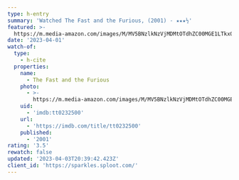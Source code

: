 ```yaml
---
type: h-entry
summary: 'Watched The Fast and the Furious, (2001) - ★★★½'
featured: >-
  https://m.media-amazon.com/images/M/MV5BNzlkNzVjMDMtOTdhZC00MGE1LTkxODctMzFmMjkwZmMxZjFhXkEyXkFqcGdeQXVyNjU0OTQ0OTY@._V1_SX300.jpg
date: '2023-04-01'
watch-of:
  type:
    - h-cite
  properties:
    name:
      - The Fast and the Furious
    photo:
      - >-
        https://m.media-amazon.com/images/M/MV5BNzlkNzVjMDMtOTdhZC00MGE1LTkxODctMzFmMjkwZmMxZjFhXkEyXkFqcGdeQXVyNjU0OTQ0OTY@._V1_SX300.jpg
    uid:
      - 'imdb:tt0232500'
    url:
      - 'https://imdb.com/title/tt0232500'
    published:
      - '2001'
rating: '3.5'
rewatch: false
updated: '2023-04-03T20:39:42.423Z'
client_id: 'https://sparkles.sploot.com/'
---
```


